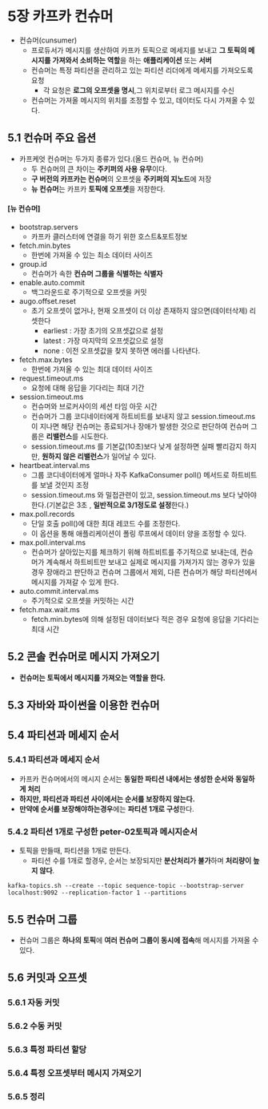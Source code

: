 # 5장 카프카 컨슈머
- 컨슈머(cunsumer)
  - 프로듀서가 메시지를 생산하여 카프카 토픽으로 메세지를 보내고 **그 토픽의 메시지를 가져와서 소비하는 역할**을 하는 **애플리케이션** 또는 **서버**
  - 컨슈머는 특정 파티션을 관리하고 있는 파티션 리더에게 메세지를 가져오도록 요청
    - 각 요청은 **로그의 오프셋을 명시**,그 위치로부터 로그 메시지를 수신
  - 컨슈머는 가져올 메시지의 위치를 조정할 수 있고, 데이터도 다시 가져올 수 있다.

## 5.1 컨슈머 주요 옵션
- 카프케엇 컨슈머는 두가지 종류가 있다.(올드 컨슈머, 뉴 컨슈머)
  - 두 컨슈머의 큰 차이는 **주키퍼의 사용 유무**이다.
  - **구 버전의 카프카는 컨슈머**의 오프셋을 **주키퍼의 지노드**에 저장
  - **뉴 컨슈머**는 카프카 **토픽에 오프셋**을 저장한다.
#### [뉴 컨슈머]
- bootstrap.servers
  - 카프카 클러스터에 연결을 하기 위한 호스트&포트정보
- fetch.min.bytes
  - 한번에 가져올 수 있는 최소 데이터 사이즈
- group.id
  - 컨슈머가 속한 **컨슈머 그룹을 식별하는 식별자**
- enable.auto.commit
  - 백그라운드로 주기적으로 오프셋을 커밋
- augo.offset.reset
  - 초기 오프셋이 없거나, 현재 오프셋이 더 이상 존재하지 않으면(데이터삭제) 리셋한다
    - earliest : 가장 초기의 오프셋값으로 설정
    - latest : 가장 마지막의 오프셋값으로 설정
    - none : 이전 오프셋값을 찾지 못하면 에러를 나타낸다.
- fetch.max.bytes
  - 한번에 가져올 수 있는 최대 데이터 사이즈
- request.timeout.ms
  - 요청에 대해 응답을 기다리는 최대 기간
- session.timeout.ms
  - 컨슈머와 브로커사이의 세션 타임 아웃 시간
  - 컨슈머가 그룹 코디네이터에게 하트비트를 보내지 않고 session.timeout.ms이 지나면 해당 컨슈머는 종료되거나 장애가 발생한 것으로 판단하여 컨슈머 그룹은 **리밸런스**를 시도한다.
  - session.timeout.ms 를 기본값(10초)보다 낮게 설정하면 실패 빨리감지 하지만, **원하지 않은 리밸런스**가 일어날 수 있다.
- heartbeat.interval.ms
  - 그룹 코디네이터에게 얼마나 자주 KafkaConsumer poll() 메서드로 하트비트를 보낼 것인지 조정
  - session.timeout.ms 와 밀접관련이 있고, session.timeout.ms 보다 낮아야 한다.(기본값은 3초 , **일반적으로 3/1정도로 설정**한다.)
- max.poll.records
  - 단일 호출 poll()에 대한 최대 레코드 수를 조정한다.
  - 이 옵션을 통해 애플리케이션이 폴링 루프에서 데이터 양을 조정할 수 있다.
- max.poll.interval.ms
  - 컨슈머가 살아있는지를 체크하기 위해 하트비트를 주기적으로 보내는데, 컨슈머가 계속해서 하트비트만 보내고 실제로 메시지를 가져가지 않는 경우가 있을 경우 
    장애라고 판단하고 컨슈머 그룹에서 제외, 다른 컨슈머가 해당 파티션에서 메시지를 가져갈 수 있게 한다. 
- auto.commit.interval.ms
  - 주기적으로 오프셋을 커밋하는 시간
- fetch.max.wait.ms
  - fetch.min.bytes에 의해 설정된 데이터보다 적은 경우 요청에 응답을 기다리는 최대 시간

## 5.2 콘솔 컨슈머로 메시지 가져오기
- **컨슈머는 토픽에서 메시지를 가져오는 역할을 한다.**

## 5.3 자바와 파이썬을 이용한 컨슈머
## 5.4 파티션과 메세지 순서
### 5.4.1 파티션과 메세지 순서
- 카프카 컨슈머에서의 메시지 순서는 **동일한 파티션 내에서는 생성한 순서와 동일하게 처리**
- **하지만, 파티션과 파티션 사이에서는 순서를 보장하지 않는다.**
- **만약에 순서를 보장해야하는경우**에는 **파티션 1개로 구성**한다.
### 5.4.2 파티션 1개로 구성한 peter-02토픽과 메시지순서
- 토픽을 만들때, 파티션을 1개로 만든다.
  - 파티션 수를 1개로 할경우, 순서는 보장되지만 **분산처리가 불가**하며 **처리량이 높지 않다**.
````shell
kafka-topics.sh --create --topic sequence-topic --bootstrap-server localhost:9092 --replication-factor 1 --partitions 
````
## 5.5 컨슈머 그룹
- 컨슈머 그룹은 **하나의 토픽**에 **여러 컨슈머 그룹이 동시에 접속**해 메시지를 가져올 수 있다.
## 5.6 커밋과 오프셋
### 5.6.1 자동 커밋
### 5.6.2 수동 커밋
### 5.6.3 특정 파티션 할당
### 5.6.4 특정 오프셋부터 메시지 가져오기
### 5.6.5 정리